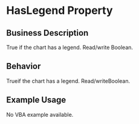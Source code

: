 # HasLegend Property

## Business Description
True if the chart has a legend. Read/write Boolean.

## Behavior
Trueif the chart has a legend. Read/writeBoolean.

## Example Usage
No VBA example available.